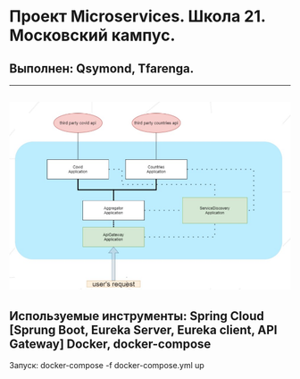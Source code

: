 Проект Microservices. Школа 21. Московский кампус.
========================
Выполнен: Qsymond, Tfarenga.
-------------------------
---
![alt text](screenshots/Screen.jpg)
---
Используемые инструменты:
Spring Cloud [Sprung Boot, Eureka Server, Eureka client, API Gateway]
Docker, docker-compose
---
Запуск: docker-compose -f docker-compose.yml up
